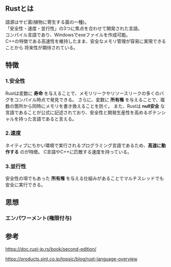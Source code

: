 ## Rustとは
語源はサビ菌(植物に寄生する菌の一種)。  
「安全性・速度・並行性」の3つに焦点を合わせて開発された言語。  
コンパイル言語であり、Windowsでexeファイルを作成可能。  
C++の特徴である高速性を維持したまま、安全なメモリ管理が容易に実現できることから
将来性が期待されている。

## 特徴
### 1.安全性
Rustは変数に **寿命** を与えることで、メモリリークやリソースリークの多くのバグをコンパイル時点で発見できる。
さらに、変数に **所有権** を与えることで、複数の箇所から同時にメモリを書き換えることを防ぐ。
また、Rustは **null安全** な言語であることが公式に記述されており、安全性と開発生産性を高めるポテンシャルを持った言語であると言える。

### 2.速度
ネイティブにちかい環境で実行されるプログラミング言語であるため、**高速に動作する** のが特徴。
C言語やC++に匹敵する速度を持っている。

### 3.並行性
安全性の項でもあった **所有権** を与える仕組みがあることでマルチスレッドでも安全に実行できる。

## 思想
### エンパワーメント(権限付与)

## 参考
https://doc.rust-jp.rs/book/second-edition/

https://products.sint.co.jp/topsic/blog/rust-language-overview
